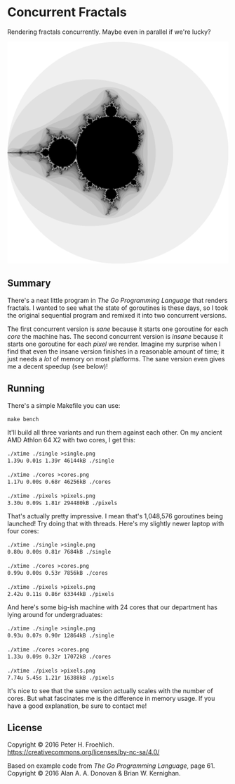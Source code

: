 # Concurrent Fractals

Rendering fractals concurrently. Maybe even in parallel if we're lucky?

![Fractal](https://raw.githubusercontent.com/phf/go-snippets/master/confrac/fractal.png)

## Summary

There's a neat little program in *The Go Programming Language* that
renders fractals. I wanted to see what the state of goroutines is
these days, so I took the original sequential program and remixed
it into two concurrent versions.

The first concurrent version is *sane* because it starts one goroutine
for each *core* the machine has. The second concurrent version is
*insane* because it starts one goroutine for each *pixel* we render.
Imagine my surprise when I find that even the insane version finishes
in a reasonable amount of time; it just needs a *lot* of memory on most
platforms. The sane version even gives me a decent speedup (see below)!

## Running

There's a simple Makefile you can use:

	make bench

It'll build all three variants and run them against each other. On my
ancient AMD Athlon 64 X2 with two cores, I get this:

	./xtime ./single >single.png
	1.39u 0.01s 1.39r 46144kB ./single

	./xtime ./cores >cores.png
	1.17u 0.00s 0.68r 46256kB ./cores

	./xtime ./pixels >pixels.png
	3.30u 0.09s 1.81r 294480kB ./pixels

That's actually pretty impressive. I mean that's 1,048,576 goroutines
being launched! Try doing that with threads. Here's my slightly newer
laptop with four cores:

	./xtime ./single >single.png
	0.80u 0.00s 0.81r 7684kB ./single

	./xtime ./cores >cores.png
	0.99u 0.00s 0.53r 7856kB ./cores

	./xtime ./pixels >pixels.png
	2.42u 0.11s 0.86r 63344kB ./pixels

And here's some big-ish machine with 24 cores that our department has
lying around for undergraduates:

	./xtime ./single >single.png
	0.93u 0.07s 0.90r 12864kB ./single

	./xtime ./cores >cores.png
	1.33u 0.09s 0.32r 17072kB ./cores

	./xtime ./pixels >pixels.png
	7.74u 5.45s 1.21r 16388kB ./pixels

It's nice to see that the sane version actually scales with the number
of cores. But what fascinates me is the difference in memory usage. If
you have a good explanation, be sure to contact me!

## License

Copyright © 2016 Peter H. Froehlich.
https://creativecommons.org/licenses/by-nc-sa/4.0/

Based on example code from *The Go Programming Language*, page 61.
Copyright © 2016 Alan A. A. Donovan & Brian W. Kernighan.

